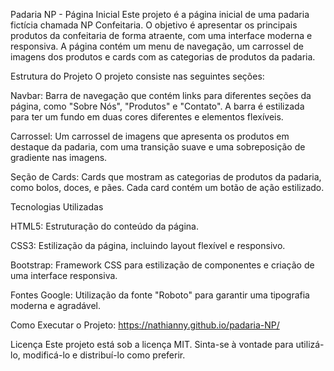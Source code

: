 Padaria NP - Página Inicial
Este projeto é a página inicial de uma padaria fictícia chamada NP Confeitaria. O objetivo é apresentar os principais produtos da confeitaria de forma atraente, com uma interface moderna e responsiva. A página contém um menu de navegação, um carrossel de imagens dos produtos e cards com as categorias de produtos da padaria.

Estrutura do Projeto
O projeto consiste nas seguintes seções:

Navbar: Barra de navegação que contém links para diferentes seções da página, como "Sobre Nós", "Produtos" e "Contato". A barra é estilizada para ter um fundo em duas cores diferentes e elementos flexíveis.

Carrossel: Um carrossel de imagens que apresenta os produtos em destaque da padaria, com uma transição suave e uma sobreposição de gradiente nas imagens.

Seção de Cards: Cards que mostram as categorias de produtos da padaria, como bolos, doces, e pães. Cada card contém um botão de ação estilizado.

Tecnologias Utilizadas

HTML5: Estruturação do conteúdo da página.

CSS3: Estilização da página, incluindo layout flexível e responsivo.

Bootstrap: Framework CSS para estilização de componentes e criação de uma interface responsiva.

Fontes Google: Utilização da fonte "Roboto" para garantir uma tipografia moderna e agradável.

Como Executar o Projeto:
https://nathianny.github.io/padaria-NP/

Licença
Este projeto está sob a licença MIT. Sinta-se à vontade para utilizá-lo, modificá-lo e distribuí-lo como preferir.
